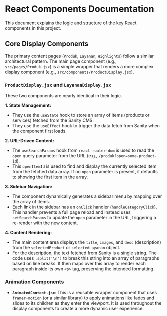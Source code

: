 # React Components Documentation

This document explains the logic and structure of the key React components in this project.

## Core Display Components

The primary content pages (`Produk`, `Layanan`, `Highlights`) follow a similar architectural pattern. The main page component (e.g., `src/pages/Produk.jsx`) is a simple wrapper that renders a more complex display component (e.g., `src/components/ProductDisplay.jsx`).

### `ProductDisplay.jsx` and `LayananDisplay.jsx`

These two components are nearly identical in their logic.

**1. State Management:**
   - They use the `useState` hook to store an array of items (products or services) fetched from the Sanity CMS.
   - They use the `useEffect` hook to trigger the data fetch from Sanity when the component first loads.

**2. URL-Driven Content:**
   - The `useSearchParams` hook from `react-router-dom` is used to read the `open` query parameter from the URL (e.g., `/produk?open=some-product-id`).
   - This `openItemId` is used to find and display the currently selected item from the fetched data array. If no `open` parameter is present, it defaults to showing the first item in the array.

**3. Sidebar Navigation:**
   - The component dynamically generates a sidebar menu by mapping over the array of items. 
   - Each link in the sidebar has an `onClick` handler (`handleCategoryClick`). This handler prevents a full page reload and instead uses `setSearchParams` to update the `open` parameter in the URL, triggering a re-render with the new content.

**4. Content Rendering:**
   - The main content area displays the `title`, `images`, and `desc` (description) from the `selectedProduct` or `selectedLayanan` object.
   - For the description, the text fetched from Sanity is a single string. The code uses `.split('\n')` to break this string into an array of paragraphs based on line breaks. It then maps over this array to render each paragraph inside its own `<p>` tag, preserving the intended formatting.

### Animation Components

- **`AnimatedContent.jsx`**: This is a reusable wrapper component that uses `framer-motion` (or a similar library) to apply animations like fades and slides to its children as they enter the viewport. It is used throughout the display components to create a more dynamic user experience.

